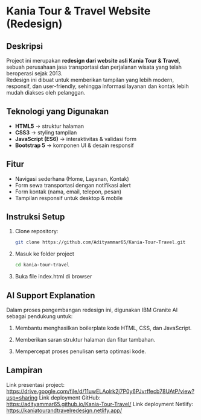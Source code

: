 # Kania Tour & Travel Website (Redesign)

## Deskripsi  
Project ini merupakan **redesign dari website asli Kania Tour & Travel**, sebuah perusahaan jasa transportasi dan perjalanan wisata yang telah beroperasi sejak 2013.  
Redesign ini dibuat untuk memberikan tampilan yang lebih modern, responsif, dan user-friendly, sehingga informasi layanan dan kontak lebih mudah diakses oleh pelanggan.  

## Teknologi yang Digunakan  
- **HTML5** → struktur halaman  
- **CSS3** → styling tampilan  
- **JavaScript (ES6)** → interaktivitas & validasi form  
- **Bootstrap 5** → komponen UI & desain responsif  

## Fitur  
- Navigasi sederhana (Home, Layanan, Kontak)  
- Form sewa transportasi dengan notifikasi alert  
- Form kontak (nama, email, telepon, pesan)  
- Tampilan responsif untuk desktop & mobile  

## Instruksi Setup  
1. Clone repository:  
    ```bash
   git clone https://github.com/Adityammar65/Kania-Tour-Travel.git

2. Masuk ke folder project
    ```bash
    cd kania-tour-travel

3. Buka file index.html di browser

## AI Support Explanation
Dalam proses pengembangan redesign ini, digunakan IBM Granite AI sebagai pendukung untuk:
1. Membantu menghasilkan boilerplate kode HTML, CSS, dan JavaScript.

2. Memberikan saran struktur halaman dan fitur tambahan.

3. Mempercepat proses penulisan serta optimasi kode.

## Lampiran
Link presentasi project: https://drive.google.com/file/d/11uwELAolrk2j7P0y6PJvrffecb78UAtP/view?usp=sharing
Link deployment GitHub: https://adityammar65.github.io/Kania-Tour-Travel/
Link deployment Netlify: https://kaniatourandtravelredesign.netlify.app/